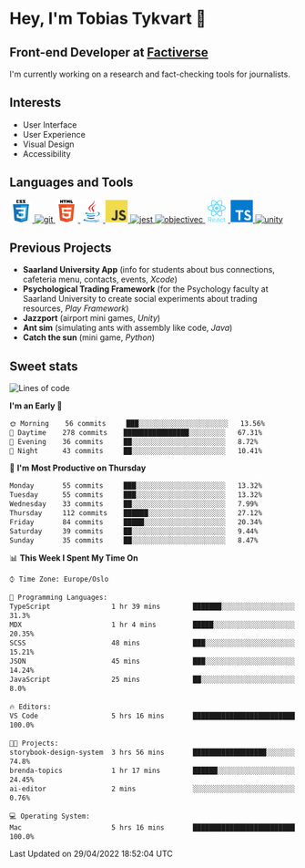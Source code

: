 # Hey, I'm Tobias Tykvart 🦉
## Front-end Developer at [Factiverse](https://www.factiverse.no/)

I'm currently working on a research and fact-checking tools for journalists.

## Interests

- User Interface
- User Experience
- Visual Design
- Accessibility

## Languages and Tools
<p align="left"> <a href="https://www.w3schools.com/css/" target="_blank" rel="noreferrer"> <img src="https://raw.githubusercontent.com/devicons/devicon/master/icons/css3/css3-original-wordmark.svg" alt="css3" width="40" height="40"/> </a> <a href="https://git-scm.com/" target="_blank" rel="noreferrer"> <img src="https://www.vectorlogo.zone/logos/git-scm/git-scm-icon.svg" alt="git" width="40" height="40"/> </a> <a href="https://www.w3.org/html/" target="_blank" rel="noreferrer"> <img src="https://raw.githubusercontent.com/devicons/devicon/master/icons/html5/html5-original-wordmark.svg" alt="html5" width="40" height="40"/> </a> <a href="https://www.java.com" target="_blank" rel="noreferrer"> <img src="https://raw.githubusercontent.com/devicons/devicon/master/icons/java/java-original.svg" alt="java" width="40" height="40"/> </a> <a href="https://developer.mozilla.org/en-US/docs/Web/JavaScript" target="_blank" rel="noreferrer"> <img src="https://raw.githubusercontent.com/devicons/devicon/master/icons/javascript/javascript-original.svg" alt="javascript" width="40" height="40"/> </a> <a href="https://jestjs.io" target="_blank" rel="noreferrer"> <img src="https://www.vectorlogo.zone/logos/jestjsio/jestjsio-icon.svg" alt="jest" width="40" height="40"/> </a> <a href="https://developer.apple.com/library/archive/documentation/Cocoa/Conceptual/ProgrammingWithObjectiveC/Introduction/Introduction.html" target="_blank" rel="noreferrer"> <img src="https://www.vectorlogo.zone/logos/apple_objectivec/apple_objectivec-icon.svg" alt="objectivec" width="40" height="40"/> </a> <a href="https://reactjs.org/" target="_blank" rel="noreferrer"> <img src="https://raw.githubusercontent.com/devicons/devicon/master/icons/react/react-original-wordmark.svg" alt="react" width="40" height="40"/> </a> <a href="https://www.typescriptlang.org/" target="_blank" rel="noreferrer"> <img src="https://raw.githubusercontent.com/devicons/devicon/master/icons/typescript/typescript-original.svg" alt="typescript" width="40" height="40"/> </a> <a href="https://unity.com/" target="_blank" rel="noreferrer"> <img src="https://www.vectorlogo.zone/logos/unity3d/unity3d-icon.svg" alt="unity" width="40" height="40"/> </a> </p>

## Previous Projects

- **Saarland University App** (info for students about bus connections, cafeteria menu, contacts, events, *Xcode*)
- **Psychological Trading Framework** (for the Psychology faculty at Saarland University to create social experiments about trading resources, *Play Framework*)
- **Jazzport** (airport mini games, *Unity*)
- **Ant sim** (simulating ants with assembly like code, *Java*)
- **Catch the sun** (mini game, *Python*)

## Sweet stats

<!--START_SECTION:waka-->
![Lines of code](https://img.shields.io/badge/From%20Hello%20World%20I%27ve%20Written--54%20Thousand%20lines%20of%20code-blue)

**I'm an Early 🐤** 

```text
🌞 Morning    56 commits     ███░░░░░░░░░░░░░░░░░░░░░░   13.56% 
🌆 Daytime    278 commits    ████████████████░░░░░░░░░   67.31% 
🌃 Evening    36 commits     ██░░░░░░░░░░░░░░░░░░░░░░░   8.72% 
🌙 Night      43 commits     ██░░░░░░░░░░░░░░░░░░░░░░░   10.41%

```
📅 **I'm Most Productive on Thursday** 

```text
Monday       55 commits     ███░░░░░░░░░░░░░░░░░░░░░░   13.32% 
Tuesday      55 commits     ███░░░░░░░░░░░░░░░░░░░░░░   13.32% 
Wednesday    33 commits     ██░░░░░░░░░░░░░░░░░░░░░░░   7.99% 
Thursday     112 commits    ██████░░░░░░░░░░░░░░░░░░░   27.12% 
Friday       84 commits     █████░░░░░░░░░░░░░░░░░░░░   20.34% 
Saturday     39 commits     ██░░░░░░░░░░░░░░░░░░░░░░░   9.44% 
Sunday       35 commits     ██░░░░░░░░░░░░░░░░░░░░░░░   8.47%

```


📊 **This Week I Spent My Time On** 

```text
⌚︎ Time Zone: Europe/Oslo

💬 Programming Languages: 
TypeScript               1 hr 39 mins        ███████░░░░░░░░░░░░░░░░░░   31.3% 
MDX                      1 hr 4 mins         █████░░░░░░░░░░░░░░░░░░░░   20.35% 
SCSS                     48 mins             ███░░░░░░░░░░░░░░░░░░░░░░   15.21% 
JSON                     45 mins             ███░░░░░░░░░░░░░░░░░░░░░░   14.24% 
JavaScript               25 mins             ██░░░░░░░░░░░░░░░░░░░░░░░   8.0%

🔥 Editors: 
VS Code                  5 hrs 16 mins       █████████████████████████   100.0%

🐱‍💻 Projects: 
storybook-design-system  3 hrs 56 mins       ██████████████████░░░░░░░   74.8% 
brenda-topics            1 hr 17 mins        ██████░░░░░░░░░░░░░░░░░░░   24.45% 
ai-editor                2 mins              ░░░░░░░░░░░░░░░░░░░░░░░░░   0.76%

💻 Operating System: 
Mac                      5 hrs 16 mins       █████████████████████████   100.0%

```


 Last Updated on 29/04/2022 18:52:04 UTC
<!--END_SECTION:waka-->

